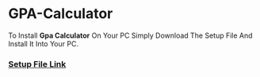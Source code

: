 # GPA-Calculator
To Install **Gpa Calculator** On Your PC Simply Download The Setup File And Install It Into Your PC.

### [Setup File Link]()
